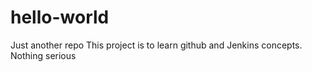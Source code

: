 # hello-world
Just another repo
This project is to learn github and Jenkins concepts. Nothing serious
